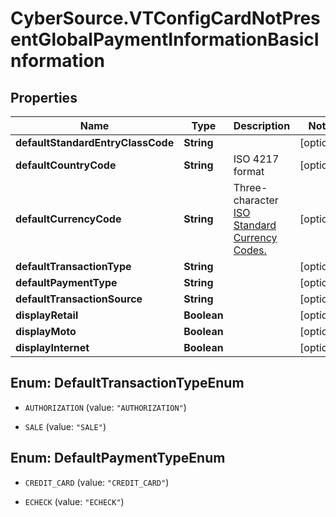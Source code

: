 # CyberSource.VTConfigCardNotPresentGlobalPaymentInformationBasicInformation

## Properties
Name | Type | Description | Notes
------------ | ------------- | ------------- | -------------
**defaultStandardEntryClassCode** | **String** |  | [optional] 
**defaultCountryCode** | **String** | ISO 4217 format | [optional] 
**defaultCurrencyCode** | **String** | Three-character [ISO Standard Currency Codes.](http://apps.cybersource.com/library/documentation/sbc/quickref/currencies.pdf) | [optional] 
**defaultTransactionType** | **String** |  | [optional] 
**defaultPaymentType** | **String** |  | [optional] 
**defaultTransactionSource** | **String** |  | [optional] 
**displayRetail** | **Boolean** |  | [optional] 
**displayMoto** | **Boolean** |  | [optional] 
**displayInternet** | **Boolean** |  | [optional] 


<a name="DefaultTransactionTypeEnum"></a>
## Enum: DefaultTransactionTypeEnum


* `AUTHORIZATION` (value: `"AUTHORIZATION"`)

* `SALE` (value: `"SALE"`)




<a name="DefaultPaymentTypeEnum"></a>
## Enum: DefaultPaymentTypeEnum


* `CREDIT_CARD` (value: `"CREDIT_CARD"`)

* `ECHECK` (value: `"ECHECK"`)




